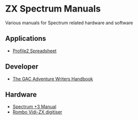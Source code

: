 # ZX Spectrum Manuals

Various manuals for Spectrum related hardware and software

## Applications
- [Profile2 Spreadsheet](https://github.com/ZXSpectrumVault/Manuals/blob/master/Applications/profile2.txt)

## Developer
- [The GAC Adventure Writers Handbook](https://github.com/ZXSpectrumVault/Manuals/blob/master/Developer/TheGACAdventureWritersHandbook.md)

## Hardware
- [Spectrum +3 Manual](https://zxspectrumvault.github.io/Manuals/Hardware/SpectrumPlus3Manual.html)
- [Rombo Vidi-ZX digitiser](https://github.com/ZXSpectrumVault/Manuals/blob/master/Hardware/rombo-vidi-zx.txt)
